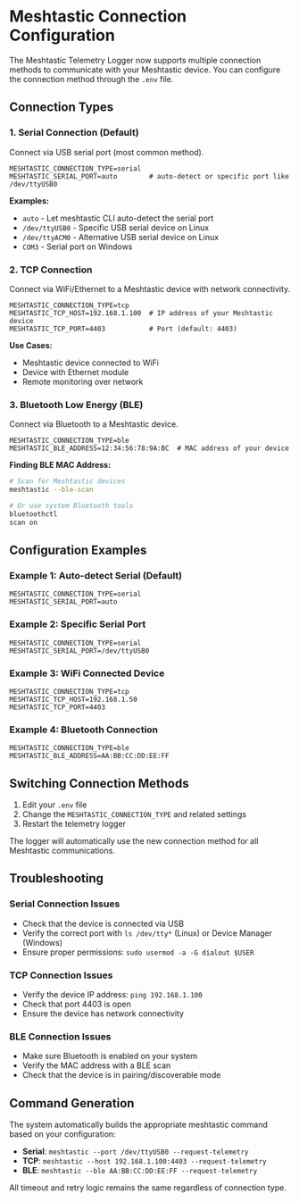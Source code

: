 # Meshtastic Connection Configuration

The Meshtastic Telemetry Logger now supports multiple connection methods to communicate with your Meshtastic device. You can configure the connection method through the `.env` file.

## Connection Types

### 1. Serial Connection (Default)
Connect via USB serial port (most common method).

```env
MESHTASTIC_CONNECTION_TYPE=serial
MESHTASTIC_SERIAL_PORT=auto        # auto-detect or specific port like /dev/ttyUSB0
```

**Examples:**
- `auto` - Let meshtastic CLI auto-detect the serial port
- `/dev/ttyUSB0` - Specific USB serial device on Linux
- `/dev/ttyACM0` - Alternative USB serial device on Linux
- `COM3` - Serial port on Windows

### 2. TCP Connection
Connect via WiFi/Ethernet to a Meshtastic device with network connectivity.

```env
MESHTASTIC_CONNECTION_TYPE=tcp
MESHTASTIC_TCP_HOST=192.168.1.100  # IP address of your Meshtastic device
MESHTASTIC_TCP_PORT=4403           # Port (default: 4403)
```

**Use Cases:**
- Meshtastic device connected to WiFi
- Device with Ethernet module
- Remote monitoring over network

### 3. Bluetooth Low Energy (BLE)
Connect via Bluetooth to a Meshtastic device.

```env
MESHTASTIC_CONNECTION_TYPE=ble
MESHTASTIC_BLE_ADDRESS=12:34:56:78:9A:BC  # MAC address of your device
```

**Finding BLE MAC Address:**
```bash
# Scan for Meshtastic devices
meshtastic --ble-scan

# Or use system Bluetooth tools
bluetoothctl
scan on
```

## Configuration Examples

### Example 1: Auto-detect Serial (Default)
```env
MESHTASTIC_CONNECTION_TYPE=serial
MESHTASTIC_SERIAL_PORT=auto
```

### Example 2: Specific Serial Port
```env
MESHTASTIC_CONNECTION_TYPE=serial
MESHTASTIC_SERIAL_PORT=/dev/ttyUSB0
```

### Example 3: WiFi Connected Device
```env
MESHTASTIC_CONNECTION_TYPE=tcp
MESHTASTIC_TCP_HOST=192.168.1.50
MESHTASTIC_TCP_PORT=4403
```

### Example 4: Bluetooth Connection
```env
MESHTASTIC_CONNECTION_TYPE=ble
MESHTASTIC_BLE_ADDRESS=AA:BB:CC:DD:EE:FF
```

## Switching Connection Methods

1. Edit your `.env` file
2. Change the `MESHTASTIC_CONNECTION_TYPE` and related settings
3. Restart the telemetry logger

The logger will automatically use the new connection method for all Meshtastic communications.

## Troubleshooting

### Serial Connection Issues
- Check that the device is connected via USB
- Verify the correct port with `ls /dev/tty*` (Linux) or Device Manager (Windows)
- Ensure proper permissions: `sudo usermod -a -G dialout $USER`

### TCP Connection Issues
- Verify the device IP address: `ping 192.168.1.100`
- Check that port 4403 is open
- Ensure the device has network connectivity

### BLE Connection Issues
- Make sure Bluetooth is enabled on your system
- Verify the MAC address with a BLE scan
- Check that the device is in pairing/discoverable mode

## Command Generation

The system automatically builds the appropriate meshtastic command based on your configuration:

- **Serial**: `meshtastic --port /dev/ttyUSB0 --request-telemetry`
- **TCP**: `meshtastic --host 192.168.1.100:4403 --request-telemetry`
- **BLE**: `meshtastic --ble AA:BB:CC:DD:EE:FF --request-telemetry`

All timeout and retry logic remains the same regardless of connection type.